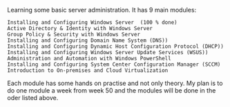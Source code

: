 Learning some basic server administration. It has 9 main modules:  
  
	Installing and Configuring Windows Server  (100 % done)
	Active Directory & Identity with Windows Server  
	Group Policy & Security with Windows Server  
	Installing and Configuring Domain Name System (DNS))  
	Installing and Configuring Dynamic Host Configuration Protocol (DHCP))  
	Installing and Configuring Windows Server Update Services (WSUS))  
	Administration and Automation with Windows PowerShell  
	Installing and Configuring System Center Configuration Manager (SCCM)  
	Introduction to On-premises and Cloud Virtualization  
  
Each module has some hands on practise and not only theory. My plan is to do one module a week from week 50 and the modules will be done in the oder listed above.
